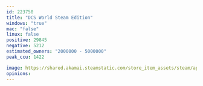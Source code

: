 ```yaml
---
id: 223750
title: "DCS World Steam Edition"
windows: "true"
mac: "false"
linux: false
positive: 29845
negative: 5212
estimated_owners: "2000000 - 5000000"
peak_ccu: 1422

image: https://shared.akamai.steamstatic.com/store_item_assets/steam/apps/223750/header.jpg?t=1729003316
opinions:
---
```

